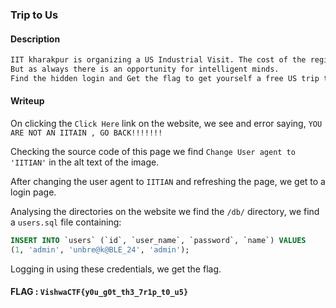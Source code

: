 ### Trip to Us

#### Description
```txt
IIT kharakpur is organizing a US Industrial Visit. The cost of the registration is $1000.
But as always there is an opportunity for intelligent minds.
Find the hidden login and Get the flag to get yourself a free US trip ticket.
```

#### Writeup

On clicking the `Click Here` link on the website, we see and error saying, `YOU ARE NOT AN IITAIN , GO BACK!!!!!!!`

Checking the source code of this page we find `Change User agent to 'IITIAN'` in the alt text of the image.

After changing the user agent to `IITIAN` and refreshing the page, we get to a login page.

Analysing the directories on the website we find the `/db/` directory, we find a `users.sql` file containing:
```sql
INSERT INTO `users` (`id`, `user_name`, `password`, `name`) VALUES
(1, 'admin', 'unbre@k@BLE_24', 'admin');
```

Logging in using these credentials, we get the flag.

#### FLAG : `VishwaCTF{y0u_g0t_th3_7r1p_t0_u5}`